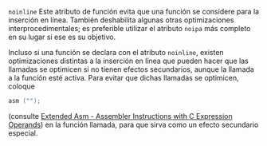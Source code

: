 `noinline`[](https://gcc.gnu.org/onlinedocs/gcc/Common-Function-Attributes.html#index-noinline-function-attribute)
Este atributo de función evita que una función se considere para la inserción en línea. También deshabilita algunas otras optimizaciones interprocedimentales; es preferible utilizar el atributo ``noipa`` más completo en su lugar si ese es su objetivo.

Incluso si una función se declara con el atributo ``noinline``, existen optimizaciones distintas a la inserción en línea que pueden hacer que las llamadas se optimicen si no tienen efectos secundarios, aunque la llamada a la función esté activa. Para evitar que dichas llamadas se optimicen, coloque

```c
asm ("");
```

(consulte [Extended Asm - Assembler Instructions with C Expression Operands](https://gcc.gnu.org/onlinedocs/gcc/Extended-Asm.html)) en la función llamada, para que sirva como un efecto secundario especial.